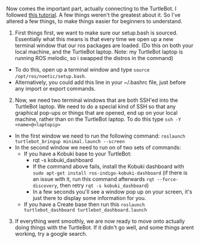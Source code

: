 Now comes the important part, actually connecting to the TurtleBot. I followed [this tutorial](http://wiki.ros.org/turtlebot_bringup/Tutorials/indigo/TurtleBot%20Bringup). A few things weren't the greatest about it. So I've altered a few things, to make things easier for beginners to understand.
 
 1. First things first, we want to make sure our setup.bash is sourced. Essentially what this means is that every time we open up a new terminal window that our ros packages are loaded. (Do this on both your local machine, and the TurtleBot laptop. Note: my TurtleBot laptop is running ROS melodic, so i swapped the distros in the command)
   - To do this, open up a terminal window and type `source /opt/ros/noetic/setup.bash`. 
   - Alternatively, you could add this line in your ~/.bashrc file, just before any import or export commands.
 2. Now, we need two terminal windows that are both SSH'ed into the TurtleBot laptop. We need to do a special kind of SSH so that any graphical pop-ups or things that are opened, end up on your local machine, rather than on the TurtleBot laptop. To do this type `ssh -Y <name>@<laptopip>`
   - In the first window we need to run the following command: `roslaunch turtlebot_bringup minimal.launch --screen`
   - In the second window we need to run on of two sets of commands:
     - If you have a Kobuki base to your TurtleBot:
       - rqt -s kobuki_dashboard
       - If the command above fails, install the Kobuki dashboard with `sudo apt-get install ros-indigo-kobuki-dashboard` (if there is an issue with it, run this command afterwards `rqt --force-discovery`, then retry `rqt -s kobuki_dashboard`)
       - In a few seconds you'll see a window pop up on your screen, it's just there to display some information for you.
      - If you have a Create base then run this `roslaunch turtlebot_dashboard turtlebot_dashboard.launch`
3. If everything went smoothly, we are now ready to move onto actually doing things with the TurtleBot. If it didn't go well, and some things arent working, try a google search.
     
